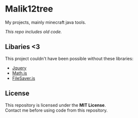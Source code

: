 # Malik12tree
My projects, mainly minecraft java tools.

*This repo includes old code.*

## Libaries <3
This project couldn't have been possible without these libraries:
* [Jquery](https://github.com/jquery/jquery)
* [Math.js](https://github.com/josdejong/mathjs)
* [FileSaver.js](https://github.com/eligrey/FileSaver.js)

## License
This repository is licensed under the **MIT License**.
<br>
Contact me before using code from this repository.
